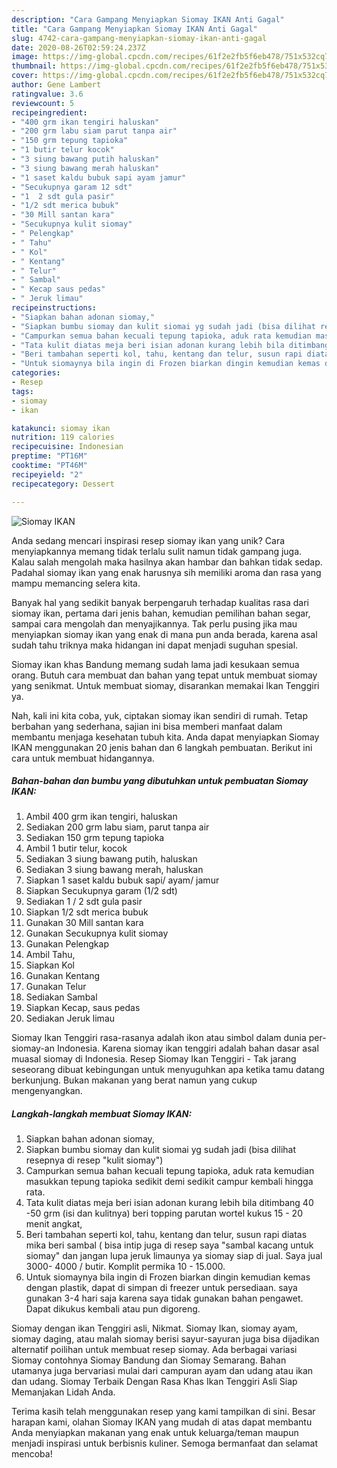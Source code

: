 ```yaml
---
description: "Cara Gampang Menyiapkan Siomay IKAN Anti Gagal"
title: "Cara Gampang Menyiapkan Siomay IKAN Anti Gagal"
slug: 4742-cara-gampang-menyiapkan-siomay-ikan-anti-gagal
date: 2020-08-26T02:59:24.237Z
image: https://img-global.cpcdn.com/recipes/61f2e2fb5f6eb478/751x532cq70/siomay-ikan-foto-resep-utama.jpg
thumbnail: https://img-global.cpcdn.com/recipes/61f2e2fb5f6eb478/751x532cq70/siomay-ikan-foto-resep-utama.jpg
cover: https://img-global.cpcdn.com/recipes/61f2e2fb5f6eb478/751x532cq70/siomay-ikan-foto-resep-utama.jpg
author: Gene Lambert
ratingvalue: 3.6
reviewcount: 5
recipeingredient:
- "400 grm ikan tengiri haluskan"
- "200 grm labu siam parut tanpa air"
- "150 grm tepung tapioka"
- "1 butir telur kocok"
- "3 siung bawang putih haluskan"
- "3 siung bawang merah haluskan"
- "1 saset kaldu bubuk sapi ayam jamur"
- "Secukupnya garam 12 sdt"
- "1  2 sdt gula pasir"
- "1/2 sdt merica bubuk"
- "30 Mill santan kara"
- "Secukupnya kulit siomay"
- " Pelengkap"
- " Tahu"
- " Kol"
- " Kentang"
- " Telur"
- " Sambal"
- " Kecap saus pedas"
- " Jeruk limau"
recipeinstructions:
- "Siapkan bahan adonan siomay,"
- "Siapkan bumbu siomay dan kulit siomai yg sudah jadi (bisa dilihat resepnya di resep &#34;kulit siomay&#34;)"
- "Campurkan semua bahan kecuali tepung tapioka, aduk rata kemudian masukkan tepung tapioka sedikit demi sedikit campur kembali hingga rata."
- "Tata kulit diatas meja beri isian adonan kurang lebih bila ditimbang 40 -50 grm (isi dan kulitnya) beri topping parutan wortel kukus 15 - 20 menit angkat,"
- "Beri tambahan seperti kol, tahu, kentang dan telur, susun rapi diatas mika beri sambal ( bisa intip juga di resep saya &#34;sambal kacang untuk siomay&#34; dan jangan lupa jeruk limaunya ya siomay siap di jual. Saya jual 3000- 4000 / butir. Komplit permika 10 - 15.000."
- "Untuk siomaynya bila ingin di Frozen biarkan dingin kemudian kemas dengan plastik, dapat di simpan di freezer untuk persediaan. saya gunakan 3-4 hari saja karena saya tidak gunakan bahan pengawet. Dapat dikukus kembali atau pun digoreng."
categories:
- Resep
tags:
- siomay
- ikan

katakunci: siomay ikan 
nutrition: 119 calories
recipecuisine: Indonesian
preptime: "PT16M"
cooktime: "PT46M"
recipeyield: "2"
recipecategory: Dessert

---
```



![Siomay IKAN](https://img-global.cpcdn.com/recipes/61f2e2fb5f6eb478/751x532cq70/siomay-ikan-foto-resep-utama.jpg)

Anda sedang mencari inspirasi resep siomay ikan yang unik? Cara menyiapkannya memang tidak terlalu sulit namun tidak gampang juga. Kalau salah mengolah maka hasilnya akan hambar dan bahkan tidak sedap. Padahal siomay ikan yang enak harusnya sih memiliki aroma dan rasa yang mampu memancing selera kita.

Banyak hal yang sedikit banyak berpengaruh terhadap kualitas rasa dari siomay ikan, pertama dari jenis bahan, kemudian pemilihan bahan segar, sampai cara mengolah dan menyajikannya. Tak perlu pusing jika mau menyiapkan siomay ikan yang enak di mana pun anda berada, karena asal sudah tahu triknya maka hidangan ini dapat menjadi suguhan spesial.

Siomay ikan khas Bandung memang sudah lama jadi kesukaan semua orang. Butuh cara membuat dan bahan yang tepat untuk membuat siomay yang senikmat. Untuk membuat siomay, disarankan memakai Ikan Tenggiri ya.


Nah, kali ini kita coba, yuk, ciptakan siomay ikan sendiri di rumah. Tetap berbahan yang sederhana, sajian ini bisa memberi manfaat dalam membantu menjaga kesehatan tubuh kita. Anda dapat menyiapkan Siomay IKAN menggunakan 20 jenis bahan dan 6 langkah pembuatan. Berikut ini cara untuk membuat hidangannya.

<!--inarticleads1-->

##### Bahan-bahan dan bumbu yang dibutuhkan untuk pembuatan Siomay IKAN:

1. Ambil 400 grm ikan tengiri, haluskan
1. Sediakan 200 grm labu siam, parut tanpa air
1. Sediakan 150 grm tepung tapioka
1. Ambil 1 butir telur, kocok
1. Sediakan 3 siung bawang putih, haluskan
1. Sediakan 3 siung bawang merah, haluskan
1. Siapkan 1 saset kaldu bubuk sapi/ ayam/ jamur
1. Siapkan Secukupnya garam (1/2 sdt)
1. Sediakan 1 / 2 sdt gula pasir
1. Siapkan 1/2 sdt merica bubuk
1. Gunakan 30 Mill santan kara
1. Gunakan Secukupnya kulit siomay
1. Gunakan  Pelengkap
1. Ambil  Tahu,
1. Siapkan  Kol
1. Gunakan  Kentang
1. Gunakan  Telur
1. Sediakan  Sambal
1. Siapkan  Kecap, saus pedas
1. Sediakan  Jeruk limau


Siomay Ikan Tenggiri rasa-rasanya adalah ikon atau simbol dalam dunia per-siomay-an Indonesia. Karena siomay ikan tenggiri adalah bahan dasar asal muasal siomay di Indonesia. Resep Siomay Ikan Tenggiri - Tak jarang seseorang dibuat kebingungan untuk menyuguhkan apa ketika tamu datang berkunjung. Bukan makanan yang berat namun yang cukup mengenyangkan. 

<!--inarticleads2-->

##### Langkah-langkah membuat Siomay IKAN:

1. Siapkan bahan adonan siomay,
1. Siapkan bumbu siomay dan kulit siomai yg sudah jadi (bisa dilihat resepnya di resep &#34;kulit siomay&#34;)
1. Campurkan semua bahan kecuali tepung tapioka, aduk rata kemudian masukkan tepung tapioka sedikit demi sedikit campur kembali hingga rata.
1. Tata kulit diatas meja beri isian adonan kurang lebih bila ditimbang 40 -50 grm (isi dan kulitnya) beri topping parutan wortel kukus 15 - 20 menit angkat,
1. Beri tambahan seperti kol, tahu, kentang dan telur, susun rapi diatas mika beri sambal ( bisa intip juga di resep saya &#34;sambal kacang untuk siomay&#34; dan jangan lupa jeruk limaunya ya siomay siap di jual. Saya jual 3000- 4000 / butir. Komplit permika 10 - 15.000.
1. Untuk siomaynya bila ingin di Frozen biarkan dingin kemudian kemas dengan plastik, dapat di simpan di freezer untuk persediaan. saya gunakan 3-4 hari saja karena saya tidak gunakan bahan pengawet. Dapat dikukus kembali atau pun digoreng.


Siomay dengan ikan Tenggiri asli, Nikmat. Siomay Ikan, siomay ayam, siomay daging, atau malah siomay berisi sayur-sayuran juga bisa dijadikan alternatif poilihan untuk membuat resep siomay. Ada berbagai variasi Siomay contohnya Siomay Bandung dan Siomay Semarang. Bahan utamanya juga bervariasi mulai dari campuran ayam dan udang atau ikan dan udang. Siomay Terbaik Dengan Rasa Khas Ikan Tenggiri Asli Siap Memanjakan Lidah Anda. 

Terima kasih telah menggunakan resep yang kami tampilkan di sini. Besar harapan kami, olahan Siomay IKAN yang mudah di atas dapat membantu Anda menyiapkan makanan yang enak untuk keluarga/teman maupun menjadi inspirasi untuk berbisnis kuliner. Semoga bermanfaat dan selamat mencoba!
